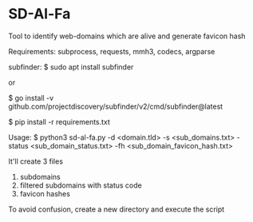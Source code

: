 # SD-Al-Fa
Tool to identify web-domains which are alive and generate favicon hash

Requirements:
subprocess, requests, mmh3, codecs, argparse

subfinder:
$ sudo apt install subfinder

or

$ go install -v github.com/projectdiscovery/subfinder/v2/cmd/subfinder@latest


$ pip install -r requirements.txt


Usage:
$ python3 sd-al-fa.py -d <domain.tld> -s <sub_domains.txt> -status <sub_domain_status.txt> -fh <sub_domain_favicon_hash.txt>

It'll create 3 files
1. subdomains
2. filtered subdomains with status code
3. favicon hashes

To avoid confusion, create a new directory and execute the script
